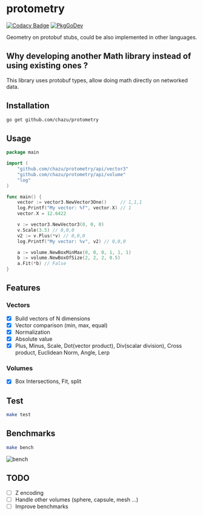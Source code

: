 
# protometry

[![Codacy Badge](https://api.codacy.com/project/badge/Grade/52ed0a7a050c470ababeb6e888d51878)](https://app.codacy.com/gh/chazu/protometry?utm_source=github.com&utm_medium=referral&utm_content=chazu/protometry&utm_campaign=Badge_Grade_Dashboard)
[![PkgGoDev](https://pkg.go.dev/badge/chazu/protometry)](https://pkg.go.dev/github.com/chazu/protometry)

Geometry on protobuf stubs, could be also implemented in other languages.

## Why developing another Math library instead of using existing ones ?

This library uses protobuf types, allow doing math directly on networked data.

## Installation

```bash
go get github.com/chazu/protometry
```

## Usage

```go
package main

import (
    "github.com/chazu/protometry/api/vector3"
    "github.com/chazu/protometry/api/volume"
    "log"
)

func main() {
    vector := vector3.NewVector3One()     // 1,1,1
    log.Printf("My vector: %f", vector.X) // 1
    vector.X = 12.6422

    v := vector3.NewVector3(0, 0, 0)
    v.Scale(3.5) // 0,0,0
    v2 := v.Plus(*v) // 0,0,0
    log.Printf("My vector: %v", v2) // 0,0,0

    a := volume.NewBoxMinMax(0, 0, 0, 1, 1, 1)
    b := volume.NewBoxOfSize(2, 2, 2, 0.5)
    a.Fit(*b) // False
}
```

## Features

### Vectors

- [x] Build vectors of N dimensions
- [x] Vector comparison (min, max, equal)
- [x] Normalization
- [x] Absolute value
- [x] Plus, Minus, Scale, Dot(vector product), Div(scalar division), Cross product, Euclidean Norm, Angle, Lerp

### Volumes

- [x] Box Intersections, Fit, split

## Test

```bash
make test
```

## Benchmarks

```bash
make bench
```

![bench](docs/bench.png)

## TODO

- [ ] Z encoding
- [ ] Handle other volumes (sphere, capsule, mesh ...)
- [ ] Improve benchmarks
